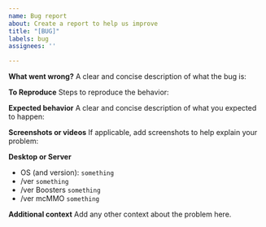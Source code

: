 ```yaml
---
name: Bug report
about: Create a report to help us improve
title: "[BUG]"
labels: bug
assignees: ''

---
```


**What went wrong?**
A clear and concise description of what the bug is:


**To Reproduce**
Steps to reproduce the behavior:


**Expected behavior**
A clear and concise description of what you expected to happen:


**Screenshots or videos**
If applicable, add screenshots to help explain your problem:


**Desktop or Server**
 - OS (and version): `something`
 - /ver `something`
 - /ver Boosters `something`
 - /ver mcMMO `something`
 

**Additional context**
Add any other context about the problem here.
